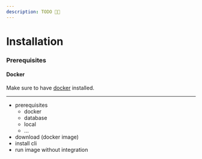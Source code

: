 ```yaml
---
description: TODO 🫶🏽
---
```


# Installation

### Prerequisites

#### Docker

Make sure to have [docker](https://docs.docker.com/engine/install/) installed.&#x20;

***

* prerequisites
  * docker
  * database
  * local
  * ...
* download (docker image)
* install cli
* run image without integration
